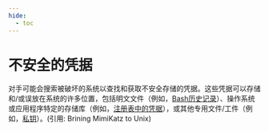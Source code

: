 ```yaml
---
hide:
  - toc
---
```


# 不安全的凭据

对手可能会搜索被破坏的系统以查找和获取不安全存储的凭据。这些凭据可以存储和/或误放在系统的许多位置，包括明文文件（例如，[Bash历史记录](https://attack.mitre.org/techniques/T1552/003)）、操作系统或应用程序特定的存储库（例如，[注册表中的凭据](https://attack.mitre.org/techniques/T1552/002)），或其他专用文件/工件（例如，[私钥](https://attack.mitre.org/techniques/T1552/004)）。(引用: Brining MimiKatz to Unix)
